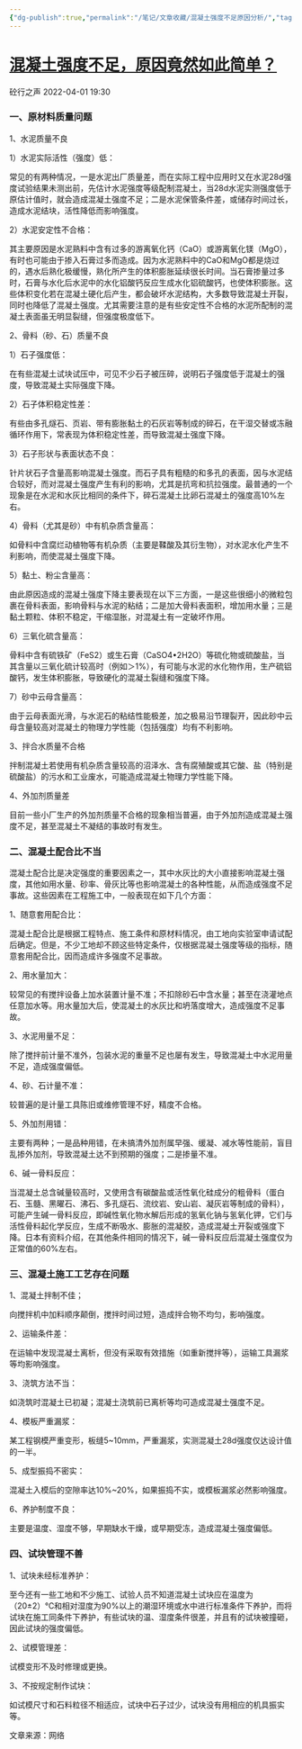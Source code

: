 ```yaml
---
{"dg-publish":true,"permalink":"/笔记/文章收藏/混凝土强度不足原因分析/","tags":["混凝土强度 混凝土"],"noteIcon":"","created":"","updated":""}
---
```



# [混凝土强度不足，原因竟然如此简单？](https://mp.weixin.qq.com/s/F06yV2Lib1ltEsePTq23EQ)

砼行之声 2022-04-01 19:30

### 一、原材料质量问题

1、水泥质量不良  

1）水泥实际活性（强度）低：

常见的有两种情况，一是水泥出厂质量差，而在实际工程中应用时又在水泥28d强度试验结果未测出前，先估计水泥强度等级配制混凝土，当28d水泥实测强度低于原估计值时，就会造成混凝土强度不足；二是水泥保管条件差，或储存时间过长，造成水泥结块，活性降低而影响强度。

2）水泥安定性不合格：

其主要原因是水泥熟料中含有过多的游离氧化钙（CaO）或游离氧化镁（MgO），有时也可能由于掺入石膏过多而造成。因为水泥熟料中的CaO和MgO都是烧过的，遇水后熟化极缓慢，熟化所产生的体积膨胀延续很长时间。当石膏掺量过多时，石膏与水化后水泥中的水化铝酸钙反应生成水化铝硫酸钙，也使体积膨胀。这些体积变化若在混凝土硬化后产生，都会破坏水泥结构，大多数导致混凝土开裂，同时也降低了混凝土强度。尤其需要注意的是有些安定性不合格的水泥所配制的混凝土表面虽无明显裂缝，但强度极度低下。

2、骨料（砂、石）质量不良

1）石子强度低：

在有些混凝土试块试压中，可见不少石子被压碎，说明石子强度低于混凝土的强度，导致混凝土实际强度下降。

2）石子体积稳定性差：

有些由多孔燧石、页岩、带有膨胀黏土的石灰岩等制成的碎石，在干湿交替或冻融循环作用下，常表现为体积稳定性差，而导致混凝土强度下降。

3）石子形状与表面状态不良：

针片状石子含量高影响混凝土强度。而石子具有粗糙的和多孔的表面，因与水泥结合较好，而对混凝土强度产生有利的影响，尤其是抗弯和抗拉强度。最普通的一个现象是在水泥和水灰比相同的条件下，碎石混凝土比卵石混凝土的强度高10%左右。

4）骨料（尤其是砂）中有机杂质含量高：

如骨料中含腐烂动植物等有机杂质（主要是鞣酸及其衍生物），对水泥水化产生不利影响，而使混凝土强度下降。

5）黏土、粉尘含量高：

由此原因造成的混凝土强度下降主要表现在以下三方面，一是这些很细小的微粒包裹在骨料表面，影响骨料与水泥的粘结；二是加大骨料表面积，增加用水量；三是黏土颗粒、体积不稳定，干缩湿胀，对混凝土有一定破坏作用。

6）三氧化硫含量高：

骨料中含有硫铁矿（FeS2）或生石膏（CaSO4•2H2O）等硫化物或硫酸盐，当其含量以三氧化硫计较高时（例如＞1%），有可能与水泥的水化物作用，生产硫铝酸钙，发生体积膨胀，导致硬化的混凝土裂缝和强度下降。

7）砂中云母含量高：

由于云母表面光滑，与水泥石的粘结性能极差，加之极易沿节理裂开，因此砂中云母含量较高对混凝土的物理力学性能（包括强度）均有不利影响。

3、拌合水质量不合格

拌制混凝土若使用有机杂质含量较高的沼泽水、含有腐殖酸或其它酸、盐（特别是硫酸盐）的污水和工业废水，可能造成混凝土物理力学性能下降。

4、外加剂质量差

目前一些小厂生产的外加剂质量不合格的现象相当普遍，由于外加剂造成混凝土强度不足，甚至混凝土不凝结的事故时有发生。

### 二、混凝土配合比不当

混凝土配合比是决定强度的重要因素之一，其中水灰比的大小直接影响混凝土强度，其他如用水量、砂率、骨灰比等也影响混凝土的各种性能，从而造成强度不足事故。这些因素在工程施工中，一般表现在如下几个方面：

1、随意套用配合比：

混凝土配合比是根据工程特点、施工条件和原材料情况，由工地向实验室申请试配后确定。但是，不少工地却不顾这些特定条件，仅根据混凝土强度等级的指标，随意套用配合比，因而造成许多强度不足事故。

2、用水量加大：

较常见的有搅拌设备上加水装置计量不准；不扣除砂石中含水量；甚至在浇灌地点任意加水等。用水量加大后，使混凝土的水灰比和坍落度增大，造成强度不足事故。

3、水泥用量不足：

除了搅拌前计量不准外，包装水泥的重量不足也屡有发生，导致混凝土中水泥用量不足，造成强度偏低。

4、砂、石计量不准：

较普遍的是计量工具陈旧或维修管理不好，精度不合格。

5、外加剂用错：

主要有两种；一是品种用错，在未搞清外加剂属早强、缓凝、减水等性能前，盲目乱掺外加剂，导致混凝土达不到预期的强度；二是掺量不准。

6、碱一骨料反应：

当混凝土总含碱量较高时，又使用含有碳酸盐或活性氧化硅成分的粗骨料（蛋白石、玉髓、黑曜石、沸石、多孔燧石、流纹岩、安山岩、凝灰岩等制成的骨料），可能产生碱一骨料反应，即碱性氧化物水解后形成的氢氧化钠与氢氧化钾，它们与活性骨料起化学反应，生成不断吸水、膨胀的混凝胶，造成混凝土开裂或强度下降。日本有资料介绍，在其他条件相同的情况下，碱一骨料反应后混凝土强度仅为正常值的60%左右。

### 三、混凝土施工工艺存在问题

1、混凝土拌制不佳；

向搅拌机中加料顺序颠倒，搅拌时间过短，造成拌合物不均匀，影响强度。

2、运输条件差：

在运输中发现混凝土离析，但没有采取有效措施（如重新搅拌等），运输工具漏浆等均影响强度。

3、浇筑方法不当：

如浇筑时混凝土已初凝；混凝土浇筑前已离析等均可造成混凝土强度不足。

4、模板严重漏浆：

某工程钢模严重变形，板缝5~10mm，严重漏浆，实测混凝土28d强度仅达设计值的一半。

5、成型振捣不密实：

混凝土入模后的空隙率达10%~20%，如果振捣不实，或模板漏浆必然影响强度。

6、养护制度不良：

主要是温度、湿度不够，早期缺水干燥，或早期受冻，造成混凝土强度偏低。

### 四、试块管理不善

1、试块未经标准养护：  

至今还有一些工地和不少施工、试验人员不知道混凝土试块应在温度为（20±2）℃和相对湿度为90%以上的潮湿环境或水中进行标准条件下养护，而将试块在施工同条件下养护，有些试块的温、湿度条件很差，并且有的试块被撞砸，因此试块的强度偏低。

2、试模管理差：

试模变形不及时修理或更换。

3、不按规定制作试块：

如试模尺寸和石料粒径不相适应，试块中石子过少，试块没有用相应的机具振实等。

文章来源：网络
